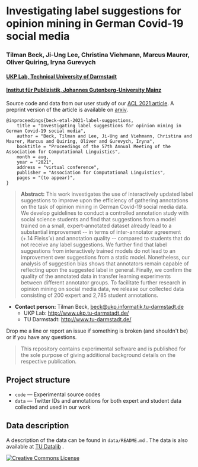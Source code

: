 # Investigating label suggestions for opinion mining in German Covid-19 social media
### Tilman Beck, Ji-Ung Lee, Christina Viehmann, Marcus Maurer, Oliver Quiring, Iryna Gurevych
#### [UKP Lab, Technical University of Darmstadt](https://www.informatik.tu-darmstadt.de/ukp/ukp_home/index.en.jsp)
#### [Institut für Publizistik, Johannes Gutenberg-University Mainz](https://www.uni-mainz.de)

Source code and data from our user study of our [ACL 2021 article](https://aclanthology.org/2021.acl-long.1/). A preprint version of the article is available on [arxiv]( https://arxiv.org/abs/2105.12980).

```
@inproceedings{beck-etal-2021-label-suggestions,
    title = "Investigating label suggestions for opinion mining in German Covid-19 social media",
    author = "Beck, Tilman and Lee, Ji-Ung and Viehmann, Christina and Maurer, Marcus and Quiring, Oliver and Gurevych, Iryna",
    booktitle = "Proceedings of the 57th Annual Meeting of the Association for Computational Linguistics",
    month = aug,
    year = "2021",
    address = "virtual conference",
    publisher = "Association for Computational Linguistics",
    pages = "(to appear)",
}
```

> **Abstract:** This work investigates the use of interactively updated label suggestions to improve upon the efficiency of gathering annotations on the task of opinion mining in German Covid-19 social media data. We develop guidelines to conduct a controlled annotation study with social science students and find that suggestions from a model trained on a small, expert-annotated dataset already lead to a substantial improvement -- in terms of inter-annotator agreement (+.14 Fleiss’κ) and annotation quality -- compared to students that do not receive any label suggestions. We further find that label suggestions from interactively trained models do not lead to an improvement over suggestions from a static model. Nonetheless, our analysis of suggestion bias shows that annotators remain capable of reflecting upon the suggested label in general. Finally, we confirm the quality of the annotated data in transfer learning experiments between different annotator groups. To facilitate further research in opinion mining on social media data, we release our collected data consisting of 200 expert and 2,785 student annotations.

* **Contact person:** Tilman Beck, beck@ukp.informatik.tu-darmstadt.de
    * UKP Lab: http://www.ukp.tu-darmstadt.de/
    * TU Darmstadt: http://www.tu-darmstadt.de/

Drop me a line or report an issue if something is broken (and shouldn't be) or if you have any questions.

> This repository contains experimental software and is published for the sole purpose of giving additional background details on the respective publication. 

## Project structure

* `code` &mdash; Experimental source codes
* `data` &mdash; Twitter IDs and annotations for both expert and student data collected and used in our work

## Data description

A description of the data can be found in `data/README.md` .
The data is also available at [TU Datalib](https://tudatalib.ulb.tu-darmstadt.de/handle/tudatalib/2780) .

<a rel="license" href="http://creativecommons.org/licenses/by/4.0/"><img alt="Creative Commons License" style="border-width:0" src="https://i.creativecommons.org/l/by/4.0/88x31.png" /></a>
